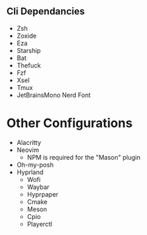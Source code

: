 ## Cli Dependancies
* Zsh
* Zoxide
* Eza
* Starship
* Bat
* Thefuck
* Fzf
* Xsel
* Tmux
* JetBrainsMono Nerd Font

# Other Configurations
* Alacritty
* Neovim
    * NPM is required for the "Mason" plugin
* Oh-my-posh
* Hyprland
    * Wofi
    * Waybar
    * Hyprpaper
    * Cmake
    * Meson
    * Cpio
    * Playerctl
